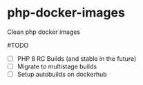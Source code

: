 # php-docker-images
Clean php docker images

#TODO

- [ ] PHP 8 RC Builds (and stable in the future)
- [ ] Migrate to multistage builds 
- [ ] Setup autobuilds on dockerhub
